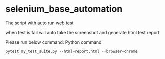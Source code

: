 # selenium_base_automation
The script with auto run web test 

when test is fail will auto take the screenshot and generate html test report

Please run below command:
Python command
```python
pytest my_test_suite.py --html=report.html --browser=chrome
```
